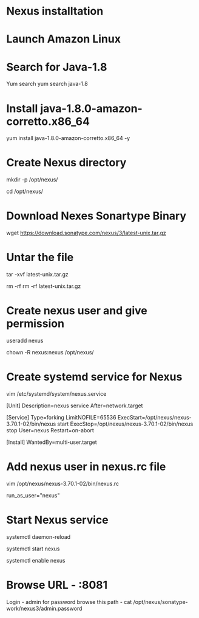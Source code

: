 # Nexus installtation

# Launch Amazon Linux

# Search for Java-1.8

Yum search yum search java-1.8

# Install java-1.8.0-amazon-corretto.x86_64  

yum install java-1.8.0-amazon-corretto.x86_64 -y

# Create Nexus directory 

mkdir -p /opt/nexus/

cd /opt/nexus/

# Download Nexes Sonartype Binary 

wget https://download.sonatype.com/nexus/3/latest-unix.tar.gz

# Untar the file

tar -xvf latest-unix.tar.gz

rm -rf rm -rf latest-unix.tar.gz

# Create nexus user and give permission

useradd nexus

chown -R nexus:nexus /opt/nexus/

# Create systemd service for Nexus

vim /etc/systemd/system/nexus.service

[Unit]
Description=nexus service
After=network.target

[Service]
Type=forking
LimitNOFILE=65536
ExecStart=/opt/nexus/nexus-3.70.1-02/bin/nexus start
ExecStop=/opt/nexus/nexus-3.70.1-02/bin/nexus stop
User=nexus
Restart=on-abort

[Install]
WantedBy=multi-user.target


# Add nexus user in nexus.rc file

vim /opt/nexus/nexus-3.70.1-02/bin/nexus.rc

run_as_user="nexus"
  
# Start Nexus service

systemctl daemon-reload

systemctl start nexus

systemctl enable nexus

# Browse URL - <Server IP>:8081

Login - admin
for password browse this path - cat /opt/nexus/sonatype-work/nexus3/admin.password
